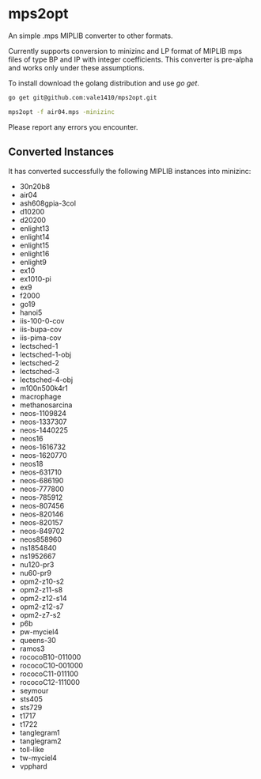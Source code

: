 # mps2opt

An simple .mps MIPLIB converter to other formats. 

Currently supports conversion to minizinc and LP format of MIPLIB mps files of type BP
and IP with integer coefficients. This converter is pre-alpha and works only under these assumptions. 

To install download the golang distribution and use *go get*. 

```bash
go get git@github.com:vale1410/mps2opt.git
```

```bash
mps2opt -f air04.mps -minizinc
```

Please report any errors you encounter. 

Converted Instances
-------------------

It has converted successfully the following MIPLIB instances into minizinc: 

* 30n20b8
* air04
* ash608gpia-3col
* d10200
* d20200
* enlight13
* enlight14
* enlight15
* enlight16
* enlight9
* ex10
* ex1010-pi
* ex9
* f2000
* go19
* hanoi5
* iis-100-0-cov
* iis-bupa-cov
* iis-pima-cov
* lectsched-1
* lectsched-1-obj
* lectsched-2
* lectsched-3
* lectsched-4-obj
* m100n500k4r1
* macrophage
* methanosarcina
* neos-1109824
* neos-1337307
* neos-1440225
* neos16
* neos-1616732
* neos-1620770
* neos18
* neos-631710
* neos-686190
* neos-777800
* neos-785912
* neos-807456
* neos-820146
* neos-820157
* neos-849702
* neos858960
* ns1854840
* ns1952667
* nu120-pr3
* nu60-pr9
* opm2-z10-s2
* opm2-z11-s8
* opm2-z12-s14
* opm2-z12-s7
* opm2-z7-s2
* p6b
* pw-myciel4
* queens-30
* ramos3
* rococoB10-011000
* rococoC10-001000
* rococoC11-011100
* rococoC12-111000
* seymour
* sts405
* sts729
* t1717
* t1722
* tanglegram1
* tanglegram2
* toll-like
* tw-myciel4
* vpphard
